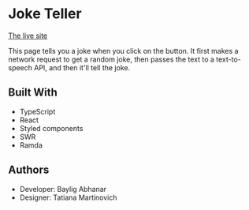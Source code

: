 # Joke Teller

[The live site](https://bailig.github.io/fun-projects/#/joke-teller)

This page tells you a joke when you click on the button. It first makes a network request to get a random joke, then passes the text to a text-to-speech API, and then it'll tell the joke.

## Built With

- TypeScript
- React
- Styled components
- SWR
- Ramda

## Authors

- Developer: Baylig Abhanar
- Designer: Tatiana Martinovich
